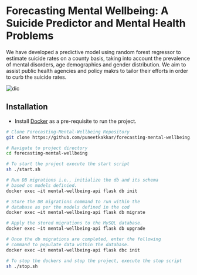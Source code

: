 # Forecasting Mental Wellbeing: A Suicide Predictor and Mental Health Problems

We have developed a predictive model using random forest regressor to estimate suicide rates on a county basis, taking into account the prevalence of mental disorders, age demographics and gender distribution. We aim to assist public health agencies and policy makrs to tailor their efforts in order to curb the suicide rates. 


![dic](https://github.com/puneetkakkar/forecasting-mental-wellbeing/assets/47149740/9471d74c-634a-4de8-a1d1-d40fc44e0b1e)


## Installation

- Install [Docker] as a pre-requisite to run the project.

```bash
# Clone Forecasting-Mental-Wellbeing Repository
git clone https://github.com/puneetkakkar/forecasting-mental-wellbeing.git

# Navigate to project directory
cd forecasting-mental-wellbeing

# To start the project execute the start script
sh ./start.sh

# Run DB migrations i.e., initialize the db and its schema 
# based on models definied.
docker exec –it mental-wellbeing-api flask db init

# Store the DB migrations command to run within the 
# database as per the models defined in the cod
docker exec –it mental-wellbeing-api flask db migrate

# Apply the stored migrations to the MySQL database.
docker exec –it mental-wellbeing-api flask db upgrade

# Once the db migrations are completed, enter the following
# command to populate data within the database.
docker exec –it mental-wellbeing-api flask dbc init

# To stop the dockers and stop the project, execute the stop script
sh ./stop.sh
```

[Docker]: https://docs.docker.com/get-docker/